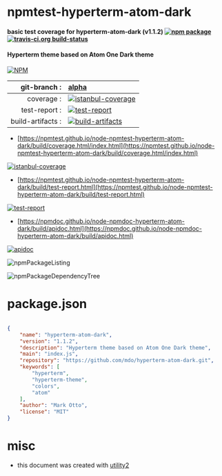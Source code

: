 # npmtest-hyperterm-atom-dark

#### basic test coverage for  hyperterm-atom-dark (v1.1.2)  [![npm package](https://img.shields.io/npm/v/npmtest-hyperterm-atom-dark.svg?style=flat-square)](https://www.npmjs.org/package/npmtest-hyperterm-atom-dark) [![travis-ci.org build-status](https://api.travis-ci.org/npmtest/node-npmtest-hyperterm-atom-dark.svg)](https://travis-ci.org/npmtest/node-npmtest-hyperterm-atom-dark)

#### Hyperterm theme based on Atom One Dark theme

[![NPM](https://nodei.co/npm/hyperterm-atom-dark.png?downloads=true&downloadRank=true&stars=true)](https://www.npmjs.com/package/hyperterm-atom-dark)

| git-branch : | [alpha](https://github.com/npmtest/node-npmtest-hyperterm-atom-dark/tree/alpha)|
|--:|:--|
| coverage : | [![istanbul-coverage](https://npmtest.github.io/node-npmtest-hyperterm-atom-dark/build/coverage.badge.svg)](https://npmtest.github.io/node-npmtest-hyperterm-atom-dark/build/coverage.html/index.html)|
| test-report : | [![test-report](https://npmtest.github.io/node-npmtest-hyperterm-atom-dark/build/test-report.badge.svg)](https://npmtest.github.io/node-npmtest-hyperterm-atom-dark/build/test-report.html)|
| build-artifacts : | [![build-artifacts](https://npmtest.github.io/node-npmtest-hyperterm-atom-dark/glyphicons_144_folder_open.png)](https://github.com/npmtest/node-npmtest-hyperterm-atom-dark/tree/gh-pages/build)|

- [https://npmtest.github.io/node-npmtest-hyperterm-atom-dark/build/coverage.html/index.html](https://npmtest.github.io/node-npmtest-hyperterm-atom-dark/build/coverage.html/index.html)

[![istanbul-coverage](https://npmtest.github.io/node-npmtest-hyperterm-atom-dark/build/screenCapture.buildCi.browser.%252Ftmp%252Fbuild%252Fcoverage.lib.html.png)](https://npmtest.github.io/node-npmtest-hyperterm-atom-dark/build/coverage.html/index.html)

- [https://npmtest.github.io/node-npmtest-hyperterm-atom-dark/build/test-report.html](https://npmtest.github.io/node-npmtest-hyperterm-atom-dark/build/test-report.html)

[![test-report](https://npmtest.github.io/node-npmtest-hyperterm-atom-dark/build/screenCapture.buildCi.browser.%252Ftmp%252Fbuild%252Ftest-report.html.png)](https://npmtest.github.io/node-npmtest-hyperterm-atom-dark/build/test-report.html)

- [https://npmdoc.github.io/node-npmdoc-hyperterm-atom-dark/build/apidoc.html](https://npmdoc.github.io/node-npmdoc-hyperterm-atom-dark/build/apidoc.html)

[![apidoc](https://npmdoc.github.io/node-npmdoc-hyperterm-atom-dark/build/screenCapture.buildCi.browser.%252Ftmp%252Fbuild%252Fapidoc.html.png)](https://npmdoc.github.io/node-npmdoc-hyperterm-atom-dark/build/apidoc.html)

![npmPackageListing](https://npmtest.github.io/node-npmtest-hyperterm-atom-dark/build/screenCapture.npmPackageListing.svg)

![npmPackageDependencyTree](https://npmtest.github.io/node-npmtest-hyperterm-atom-dark/build/screenCapture.npmPackageDependencyTree.svg)



# package.json

```json

{
    "name": "hyperterm-atom-dark",
    "version": "1.1.2",
    "description": "Hyperterm theme based on Atom One Dark theme",
    "main": "index.js",
    "repository": "https://github.com/mdo/hyperterm-atom-dark.git",
    "keywords": [
        "hyperterm",
        "hyperterm-theme",
        "colors",
        "atom"
    ],
    "author": "Mark Otto",
    "license": "MIT"
}
```



# misc
- this document was created with [utility2](https://github.com/kaizhu256/node-utility2)
